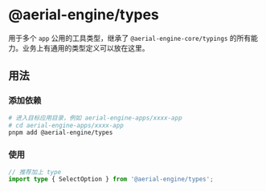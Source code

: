 # @aerial-engine/types

用于多个 `app` 公用的工具类型，继承了 `@aerial-engine-core/typings` 的所有能力。业务上有通用的类型定义可以放在这里。

## 用法

### 添加依赖

```bash
# 进入目标应用目录，例如 aerial-engine-apps/xxxx-app
# cd aerial-engine-apps/xxxx-app
pnpm add @aerial-engine/types
```

### 使用

```ts
// 推荐加上 type
import type { SelectOption } from '@aerial-engine/types';
```

